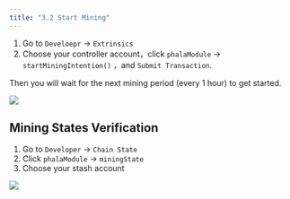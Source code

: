 ```yaml
---
title: "3.2 Start Mining"
---
```


1. Go to `Develoepr` -> `Extrinsics` 
2. Choose your controller account，click `phalaModule` -> `startMiningIntention()` ，and `Submit Transaction`.

Then you will wait for the next mining period (every 1 hour) to get started.

![](/images/docs/poc3/3.2-1.png)


## Mining States Verification

1. Go to `Developer` → `Chain State` 
2. Click `phalaModule` → `miningState`
3. Choose your stash account

![](/images/docs/poc3/3.2-2.png)
